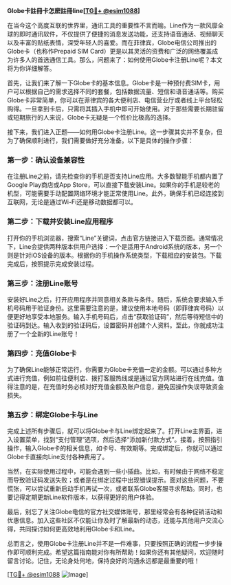 **Globe卡註冊卡怎麽註冊line[[TG💪+ @esim1088](https://t.me/s/esim1088)]**

在当今这个高度互联的世界里，通讯工具的重要性不言而喻。Line作为一款风靡全球的即时通讯软件，不仅提供了便捷的消息发送功能，还支持语音通话、视频聊天以及丰富的贴纸表情，深受年轻人的喜爱。而在菲律宾，Globe电信公司推出的Globe卡（也称作Prepaid SIM Card）更是以其灵活的资费和广泛的网络覆盖成为许多人的首选通信工具。那么，问题来了：如何使用Globe卡注册Line呢？本文将为你详细解答。

首先，让我们来了解一下Globe卡的基本信息。Globe卡是一种预付费SIM卡，用户可以根据自己的需求选择不同的套餐，包括数据流量、短信和语音通话等。购买Globe卡非常简单，你可以在菲律宾的各大便利店、电信营业厅或者线上平台轻松购得。一旦拿到卡后，只需将其插入手机中即可开始使用。对于那些需要长期驻留或短期旅行的人来说，Globe卡无疑是一个性价比极高的选择。

接下来，我们进入正题——如何用Globe卡注册Line。这一步骤其实并不复杂，但为了确保顺利进行，我们需要做好充分准备。以下是具体的操作步骤：

### 第一步：确认设备兼容性

在注册Line之前，请先检查你的手机是否支持Line应用。大多数智能手机都内置了Google Play商店或App Store，可以直接下载安装Line。如果你的手机是较老的机型，可能需要手动配置网络环境才能正常使用Line。此外，确保手机已经连接到互联网，无论是通过Wi-Fi还是移动数据都可以。

### 第二步：下载并安装Line应用程序

打开你的手机浏览器，搜索“Line”关键词，点击官方链接进入下载页面。通常情况下，Line会提供两种版本供用户选择：一个是适用于Android系统的版本，另一个则是针对iOS设备的版本。根据你的手机操作系统类型，下载相应的安装包。下载完成后，按照提示完成安装过程。

### 第三步：注册Line账号

安装好Line之后，打开应用程序并同意相关条款与条件。随后，系统会要求输入手机号码用于验证身份。这里需要注意的是，建议使用本地号码（即菲律宾号码）以便更好地享受本地服务。输入手机号码后，点击“获取验证码”，然后等待短信中的验证码到达。输入收到的验证码后，设置密码并创建个人资料。至此，你就成功注册了一个全新的Line账号！

### 第四步：充值Globe卡

为了确保Line能够正常运行，你需要为Globe卡充值一定的金额。可以通过多种方式进行充值，例如前往便利店、拨打客服热线或是通过官方网站进行在线充值。值得注意的是，在充值时务必核对好充值金额及账户信息，避免因操作失误导致资金损失。

### 第五步：绑定Globe卡与Line

完成上述所有步骤后，就可以将Globe卡与Line绑定起来了。打开Line主界面，进入设置菜单，找到“支付管理”选项，然后选择“添加新付款方式”。接着，按照指引操作，输入Globe卡的相关信息，如卡号、有效期等。完成绑定后，你就可以通过Globe卡直接向Line支付各种费用了。

当然，在实际使用过程中，可能会遇到一些小插曲。比如，有时候由于网络不稳定而导致验证码发送失败；或者是在绑定过程中出现错误提示。面对这些问题，不要慌张，可以尝试重新启动手机再试一次，或者联系Globe客服寻求帮助。同时，也要记得定期更新Line软件版本，以获得更好的用户体验。

最后，别忘了关注Globe电信的官方社交媒体账号，那里经常会有各种促销活动和优惠信息。加入这些社区不仅能让你及时了解最新的动态，还能与其他用户交流心得，共同探讨如何更高效地利用Globe卡和Line。

总而言之，使用Globe卡注册Line并不是一件难事，只要按照正确的流程一步步操作即可顺利完成。希望这篇指南能对你有所帮助！如果你还有其他疑问，欢迎随时留言讨论。记住，无论身处何地，保持良好的沟通永远都是最重要的哦！

[[TG💪+ @esim1088](https://t.me/s/esim1088) ![Image](https://i.postimg.cc/4NQfJmqS/Snipaste-2025-05-13-00-14-12.png)]